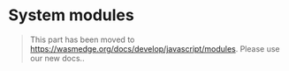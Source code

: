 # System modules

> This part has been moved to  <https://wasmedge.org/docs/develop/javascript/modules>. Please use our new docs..

